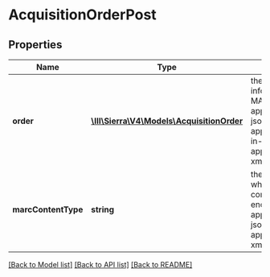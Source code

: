 # AcquisitionOrderPost

## Properties
Name | Type | Description | Notes
------------ | ------------- | ------------- | -------------
**order** | [**\III\Sierra\V4\Models\AcquisitionOrder**](AcquisitionOrder.md) | the order information and MARC records in application/marc-json, application/marc-in-json, or application/marc-xml format | 
**marcContentType** | **string** | the format in which the MARC content is encoded, such as application/marc-json or application/marc-xml | 

[[Back to Model list]](../README.md#documentation-for-models) [[Back to API list]](../README.md#documentation-for-api-endpoints) [[Back to README]](../README.md)


